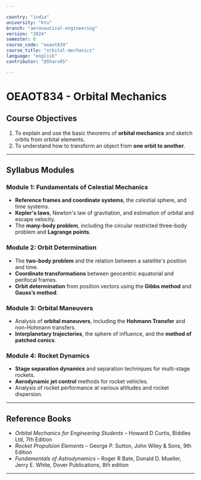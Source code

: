 ```yaml
---

country: "india"
university: "ktu"
branch: "aeronautical-engineering"
version: "2024"
semester: 8
course_code: "oeaot834"
course_title: "orbital-mechanics"
language: "english"
contributor: "@Sharx05"

---
```


# OEAOT834 - Orbital Mechanics

## Course Objectives

1.  To explain and use the basic theorems of **orbital mechanics** and sketch orbits from orbital elements.
2.  To understand how to transform an object from **one orbit to another**.

---

## Syllabus Modules

### Module 1: Fundamentals of Celestial Mechanics

-   **Reference frames and coordinate systems**, the celestial sphere, and time systems.
-   **Kepler's laws**, Newton's law of gravitation, and estimation of orbital and escape velocity.
-   The **many-body problem**, including the circular restricted three-body problem and **Lagrange points**.

### Module 2: Orbit Determination

-   The **two-body problem** and the relation between a satellite's position and time.
-   **Coordinate transformations** between geocentric equatorial and perifocal frames.
-   **Orbit determination** from position vectors using the **Gibbs method** and **Gauss’s method**.

### Module 3: Orbital Maneuvers

-   Analysis of **orbital maneuvers**, including the **Hohmann Transfer** and non-Hohmann transfers.
-   **Interplanetary trajectories**, the sphere of influence, and the **method of patched conics**.

### Module 4: Rocket Dynamics

-   **Stage separation dynamics** and separation techniques for multi-stage rockets.
-   **Aerodynamic jet control** methods for rocket vehicles.
-   Analysis of rocket performance at various altitudes and rocket dispersion.

---

## Reference Books

-   *Orbital Mechanics for Engineering Students* – Howard D Curtis, Biddles Ltd, 7th Edition
-   *Rocket Propulsion Elements* – George P. Sutton, John Wiley & Sons, 9th Edition
-   *Fundamentals of Astrodynamics* – Roger R Bate, Donald D. Mueller, Jerry E. White, Dover Publications, 8th edition

---
